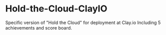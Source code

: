 Hold-the-Cloud-ClayIO
=====================

Specific version of "Hold the Cloud" for deployment at Clay.io Including 5 achievements and score board.
